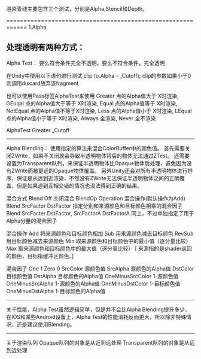 渲染管线主要包含三个测试，分别是Alpha,Stencil和Depth。

============================================================
1.Alpha

处理透明有两种方式：
------------------------------------------------------------
Alpha Test：
要么符合条件完全不透明，要么不符合条件，完全透明


在Unity中使用以下语句进行测试
clip (o.Alpha - _Cutoff);
clip的参数如果小于0则调用discard放弃该fragment

也可以使用Pass标签AlphaTest来使用
Greater  点的Alpha值大于 X时渲染,          
GEuqal   点的Alpha值大于等于 X时渲染,
Equal    点的Alpha值等于 X时渲染,
NotEqual 点的Alpha值不等于X时渲染,
Less     点的Alpha值小于 X时渲染,
LEqual   点的Alpha值小于等于 X时渲染,
Always   全渲染,
Never    全不渲染

AlphaTest Greater _Cutoff

------------------------------------------------------------
Alpha Blending：
使用指定的算法来混合ColorBuffer中的颜色值。
首先需要关闭ZWrite，如果不关闭就会导致半透明物体背后的物体无法通过ZTest。
还需要设置为Transparent队列，来保证半透明物体比Opaque物体后处理，避免因为没有ZWrite而被更远的Opaque物体覆盖。
另外Unity还会对所有半透明物体进行排序，保证是从远到近渲染，不然没有ZWrite无法保证半透明物体之间的正确覆盖，但是如果遇到互相交错的情况也没法得到正确的结果。

混合方式
Blend Off  关闭混合
BlendOp Operation 混合操作(默认操作为Add)
Blend SrcFactor DstFactor  指定分别和来源颜色和目标颜色相乘的混合因子
Blend SrcFacter DstFactor, SrcFactorA  DstFactorA  同上，不过单独指定了用于Alpha分量的混合因子


混合操作
Add 将来源颜色和目标颜色相加
Sub 用来源颜色减去目标颜色
RevSub 用目标颜色减去来源颜色
Min 取来源颜色和目标颜色中的最小值（逐分量比较）
Max 取来源颜色和目标颜色中的最大值（逐分量比较）
[ 来源指的是shader返回的颜色，目标指缓冲区颜色。]


混合因子
One	 1
Zero 0
SrcColor	源颜色值
SrcAlpha	源颜色的Alpha值
DstColor	目标颜色值
DstAlpha	目标颜色的Alpha值
OneMinusSrcColor	1-源颜色值
OneMinusSrcAlpha	1-源颜色的Alpha值
OneMinusDstColor	1-目标颜色值
OneMinusDstAlpha	1-目标颜色的Alpha值


------------------------------------------------------------
关于性能，Alpha Test虽然逻辑简单，但是并不会比Alpha Blending提升多少，在IOS和某些Android设备上，Alpha Test的性能消耗反而更大，所以除非特殊情况，还是建议使用Blending。


------------------------------------------------------------
关于渲染队列
Opaque队列的对象是从近到远处理
Transparent队列的对象是从远到近处理










